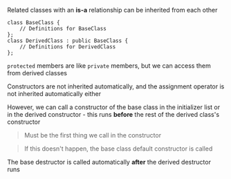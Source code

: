 Related classes with an **is-a** relationship can be inherited from each other
```
class BaseClass {
	// Definitions for BaseClass
};
class DerivedClass : public BaseClass {
	// Definitions for DerivedClass
};
```

`protected` members are like `private` members, but we can access them from derived classes

Constructors are not inherited automatically, and the assignment operator is not inherited automatically either

However, we can call a constructor of the base class in the initializer list or in the derived constructor - this runs **before** the rest of the derived class's constructor

> Must be the first thing we call in the constructor

> If this doesn't happen, the base class default constructor is called

The base destructor is called automatically **after** the derived destructor runs

